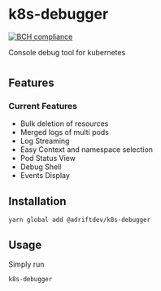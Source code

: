 # k8s-debugger

[![BCH compliance](https://bettercodehub.com/edge/badge/josh-tracey/k8s-debugger?branch=master)](https://bettercodehub.com/)

Console debug tool for kubernetes

#

## Features

### Current Features

- Bulk deletion of resources
- Merged logs of multi pods
- Log Streaming
- Easy Context and namespace selection
- Pod Status View
- Debug Shell
- Events Display


## Installation

```
yarn global add @adriftdev/k8s-debugger
```

## Usage

Simply run

```
k8s-debugger
```
